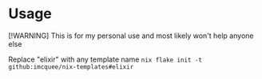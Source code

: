 # Usage

[!WARNING]
This is for my personal use and most likely won't help anyone else

Replace "elixir" with any template name
`nix flake init -t github:imcquee/nix-templates#elixir`
